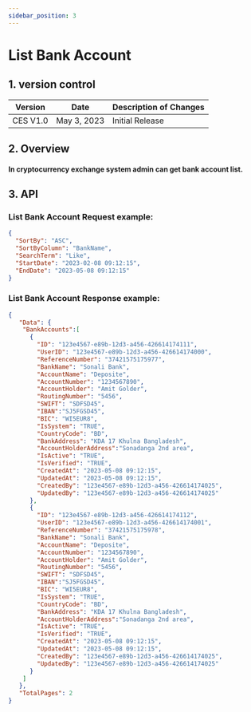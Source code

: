 ```yaml
---
sidebar_position: 3
---
```


# List Bank Account

## 1. version control

| Version  | Date        | Description of Changes |
| -------- | ----------- | ---------------------- |
| CES V1.0 | May 3, 2023 | Initial Release        |

## 2. Overview

####  In cryptocurrency exchange system admin can get bank account list.


## 3. API

### List Bank Account Request example:

```json
{
  "SortBy": "ASC",
  "SortByColumn": "BankName",
  "SearchTerm": "Like",
  "StartDate": "2023-02-08 09:12:15",
  "EndDate": "2023-05-08 09:12:15"
}
```

### List Bank Account Response example:

```json
{
   "Data": {
    "BankAccounts":[
      {
        "ID": "123e4567-e89b-12d3-a456-426614174111",
        "UserID": "123e4567-e89b-12d3-a456-426614174000",
        "ReferenceNumber": "37421575175977",
        "BankName": "Sonali Bank",
        "AccountName": "Deposite",
        "AccountNumber": "1234567890",
        "AccountHolder": "Amit Golder",
        "RoutingNumber": "5456",
        "SWIFT": "SDFSD45",
        "IBAN":"SJ5FGSD45",
        "BIC": "WI5EUR8",
        "IsSystem": "TRUE",
        "CountryCode": "BD",
        "BankAddress": "KDA 17 Khulna Bangladesh",
        "AccountHolderAddress":"Sonadanga 2nd area",
        "IsActive": "TRUE",
        "IsVerified": "TRUE",
        "CreatedAt": "2023-05-08 09:12:15",
        "UpdatedAt": "2023-05-08 09:12:15",
        "CreatedBy": "123e4567-e89b-12d3-a456-426614174025",
        "UpdatedBy": "123e4567-e89b-12d3-a456-426614174025"
      },
      {
        "ID": "123e4567-e89b-12d3-a456-426614174112",
        "UserID": "123e4567-e89b-12d3-a456-426614174001",
        "ReferenceNumber": "37421575175978",
        "BankName": "Sonali Bank",
        "AccountName": "Deposite",
        "AccountNumber": "1234567890",
        "AccountHolder": "Amit Golder",
        "RoutingNumber": "5456",
        "SWIFT": "SDFSD45",
        "IBAN":"SJ5FGSD45",
        "BIC": "WI5EUR8",
        "IsSystem": "TRUE",
        "CountryCode": "BD",
        "BankAddress": "KDA 17 Khulna Bangladesh",
        "AccountHolderAddress":"Sonadanga 2nd area",
        "IsActive": "TRUE",
        "IsVerified": "TRUE",
        "CreatedAt": "2023-05-08 09:12:15",
        "UpdatedAt": "2023-05-08 09:12:15",
        "CreatedBy": "123e4567-e89b-12d3-a456-426614174025",
        "UpdatedBy": "123e4567-e89b-12d3-a456-426614174025"
      }
    ]
   },
   "TotalPages": 2
}
```
